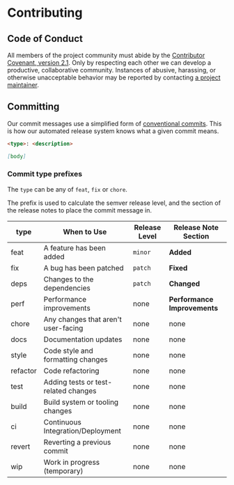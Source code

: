 # Contributing

## Code of Conduct

All members of the project community must abide by the [Contributor Covenant, version 2.1](CODE_OF_CONDUCT.md).
Only by respecting each other we can develop a productive, collaborative community.
Instances of abusive, harassing, or otherwise unacceptable behavior may be reported by contacting [a project maintainer](.reuse/dep5).

## Committing

Our commit messages use a simplified form of [conventional commits](https://www.conventionalcommits.org/en/v1.0.0/). This is how our automated release system knows what a given commit means.

```md
<type>: <description>

[body]
```

### Commit type prefixes

The `type` can be any of `feat`, `fix` or `chore`.

The prefix is used to calculate the semver release level, and the section of the release notes to place the commit message in.

| **type**   | When to Use                          | Release Level | Release Note Section  |
| ---------- | ----------------------------------- | ------------- | --------------------   |
| feat       | A feature has been added            | `minor`       | **Added**           |
| fix        | A bug has been patched              | `patch`       | **Fixed**          |
| deps        | Changes to the dependencies          | `patch`       | **Changed**          |
| perf       | Performance improvements            | none          | **Performance Improvements**   |
| chore      | Any changes that aren't user-facing | none          | none                   |
| docs       | Documentation updates               | none          | none                   |
| style      | Code style and formatting changes   | none          | none                   |
| refactor   | Code refactoring                    | none          | none                   |                |
| test       | Adding tests or test-related changes| none          | none                   |
| build      | Build system or tooling changes     | none          | none                   |
| ci         | Continuous Integration/Deployment    | none          | none                   |
| revert     | Reverting a previous commit          | none          | none                   |
| wip        | Work in progress (temporary)        | none          | none                   |

